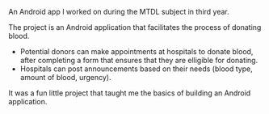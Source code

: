 An Android app I worked on during the MTDL subject in third year.

The project is an Android application that facilitates the process of donating blood. 
- Potential donors can make appointments at hospitals to donate blood, after completing a form that ensures that they are elligible for donating.
- Hospitals can post announcements based on their needs (blood type, amount of blood, urgency).

It was a fun little project that taught me the basics of building an Android application.
